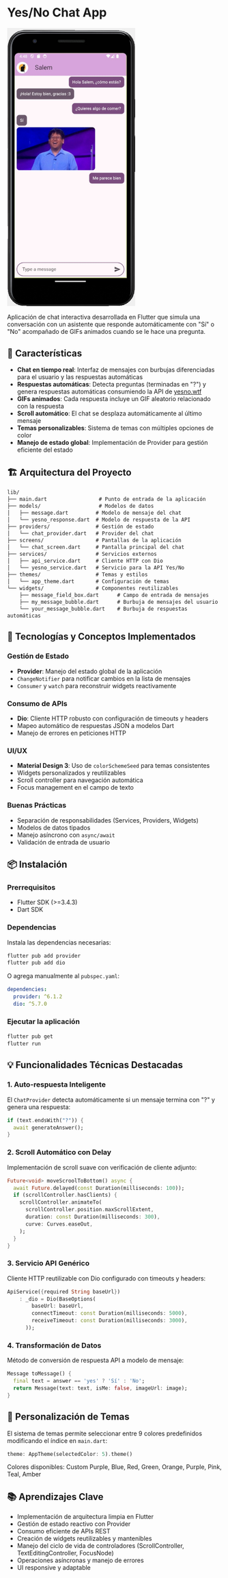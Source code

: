 # Yes/No Chat App

<img src="assets/basic.jpg" alt="Chat App Screenshot" width="300"/>

Aplicación de chat interactiva desarrollada en Flutter que simula una conversación con un asistente que responde automáticamente con "Sí" o "No" acompañado de GIFs animados cuando se le hace una pregunta.

## 🎯 Características

- **Chat en tiempo real**: Interfaz de mensajes con burbujas diferenciadas para el usuario y las respuestas automáticas
- **Respuestas automáticas**: Detecta preguntas (terminadas en "?") y genera respuestas automáticas consumiendo la API de [yesno.wtf](https://yesno.wtf/api)
- **GIFs animados**: Cada respuesta incluye un GIF aleatorio relacionado con la respuesta
- **Scroll automático**: El chat se desplaza automáticamente al último mensaje
- **Temas personalizables**: Sistema de temas con múltiples opciones de color
- **Manejo de estado global**: Implementación de Provider para gestión eficiente del estado

## 🏗️ Arquitectura del Proyecto

```
lib/
├── main.dart                 # Punto de entrada de la aplicación
├── models/                   # Modelos de datos
│   ├── message.dart         # Modelo de mensaje del chat
│   └── yesno_response.dart  # Modelo de respuesta de la API
├── providers/               # Gestión de estado
│   └── chat_provider.dart   # Provider del chat
├── screens/                 # Pantallas de la aplicación
│   └── chat_screen.dart     # Pantalla principal del chat
├── services/                # Servicios externos
│   ├── api_service.dart     # Cliente HTTP con Dio
│   └── yesno_service.dart   # Servicio para la API Yes/No
├── themes/                  # Temas y estilos
│   └── app_theme.dart       # Configuración de temas
└── widgets/                 # Componentes reutilizables
    ├── message_field_box.dart      # Campo de entrada de mensajes
    ├── my_message_bubble.dart      # Burbuja de mensajes del usuario
    └── your_message_bubble.dart    # Burbuja de respuestas automáticas
```

## 🔧 Tecnologías y Conceptos Implementados

### Gestión de Estado

- **Provider**: Manejo del estado global de la aplicación
- `ChangeNotifier` para notificar cambios en la lista de mensajes
- `Consumer` y `watch` para reconstruir widgets reactivamente

### Consumo de APIs

- **Dio**: Cliente HTTP robusto con configuración de timeouts y headers
- Mapeo automático de respuestas JSON a modelos Dart
- Manejo de errores en peticiones HTTP

### UI/UX

- **Material Design 3**: Uso de `colorSchemeSeed` para temas consistentes
- Widgets personalizados y reutilizables
- Scroll controller para navegación automática
- Focus management en el campo de texto

### Buenas Prácticas

- Separación de responsabilidades (Services, Providers, Widgets)
- Modelos de datos tipados
- Manejo asíncrono con `async/await`
- Validación de entrada de usuario

## 📦 Instalación

### Prerrequisitos

- Flutter SDK (>=3.4.3)
- Dart SDK

### Dependencias

Instala las dependencias necesarias:

```sh
flutter pub add provider
flutter pub add dio
```

O agrega manualmente al `pubspec.yaml`:

```yaml
dependencies:
  provider: ^6.1.2
  dio: ^5.7.0
```

### Ejecutar la aplicación

```sh
flutter pub get
flutter run
```

## 💡 Funcionalidades Técnicas Destacadas

### 1. Auto-respuesta Inteligente

El `ChatProvider` detecta automáticamente si un mensaje termina con "?" y genera una respuesta:

```dart
if (text.endsWith("?")) {
  await generateAnswer();
}
```

### 2. Scroll Automático con Delay

Implementación de scroll suave con verificación de cliente adjunto:

```dart
Future<void> moveScroolToBottom() async {
  await Future.delayed(const Duration(milliseconds: 100));
  if (scrollController.hasClients) {
    scrollController.animateTo(
      scrollController.position.maxScrollExtent,
      duration: const Duration(milliseconds: 300),
      curve: Curves.easeOut,
    );
  }
}
```

### 3. Servicio API Genérico

Cliente HTTP reutilizable con Dio configurado con timeouts y headers:

```dart
ApiService({required String baseUrl})
    : _dio = Dio(BaseOptions(
        baseUrl: baseUrl,
        connectTimeout: const Duration(milliseconds: 5000),
        receiveTimeout: const Duration(milliseconds: 3000),
      ));
```

### 4. Transformación de Datos

Método de conversión de respuesta API a modelo de mensaje:

```dart
Message toMessage() {
  final text = answer == 'yes' ? 'Sí' : 'No';
  return Message(text: text, isMe: false, imageUrl: image);
}
```

## 🎨 Personalización de Temas

El sistema de temas permite seleccionar entre 9 colores predefinidos modificando el índice en `main.dart`:

```dart
theme: AppTheme(selectedColor: 5).theme()
```

Colores disponibles: Custom Purple, Blue, Red, Green, Orange, Purple, Pink, Teal, Amber

## 📚 Aprendizajes Clave

- Implementación de arquitectura limpia en Flutter
- Gestión de estado reactivo con Provider
- Consumo eficiente de APIs REST
- Creación de widgets reutilizables y mantenibles
- Manejo del ciclo de vida de controladores (ScrollController, TextEditingController, FocusNode)
- Operaciones asíncronas y manejo de errores
- UI responsive y adaptable
